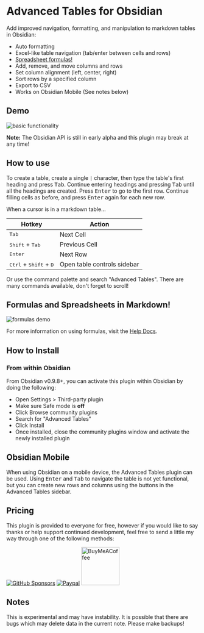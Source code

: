 # Advanced Tables for Obsidian

Add improved navigation, formatting, and manipulation to markdown tables in Obsidian:

- Auto formatting
- Excel-like table navigation (tab/enter between cells and rows)
- [Spreadsheet formulas!](https://github.com/tgrosinger/advanced-tables-obsidian/blob/main/docs/help.md#using-formulas-in-markdown-tables)
- Add, remove, and move columns and rows
- Set column alignment (left, center, right)
- Sort rows by a specified column
- Export to CSV
- Works on Obsidian Mobile (See notes below)

## Demo

![basic functionality](https://raw.githubusercontent.com/tgrosinger/advanced-tables-obsidian/main/resources/screenshots/basic-functionality.gif)

**Note:** The Obsidian API is still in early alpha and this plugin may break at any time!

## How to use

To create a table, create a single `|` character, then type the table's first
heading and press <kbd>Tab</kbd>. Continue entering headings and pressing
<kbd>Tab</kbd> until all the headings are created. Press <kbd>Enter</kbd> to
go to the first row. Continue filling cells as before, and press
<kbd>Enter</kbd> again for each new row.

When a cursor is in a markdown table...

| Hotkey                                            | Action                      |
| ------------------------------------------------- | --------------------------- |
| <kbd>Tab</kbd>                                    | Next Cell                   |
| <kbd>Shift</kbd> + <kbd>Tab</kbd>                 | Previous Cell               |
| <kbd>Enter</kbd>                                  | Next Row                    |
| <kbd>Ctrl</kbd> + <kbd>Shift</kbd> + <kbd>D</kbd> | Open table controls sidebar |

Or use the command palette and search "Advanced Tables". There are many
commands available, don't forget to scroll!

## Formulas and Spreadsheets in Markdown!

![formulas demo](https://raw.githubusercontent.com/tgrosinger/advanced-tables-obsidian/main/resources/screenshots/formulas-demo.gif)

For more information on using formulas, visit the
[Help Docs](https://github.com/tgrosinger/advanced-tables-obsidian/blob/main/docs/help.md).

## How to Install

### From within Obsidian

From Obsidian v0.9.8+, you can activate this plugin within Obsidian by doing the following:

- Open Settings > Third-party plugin
- Make sure Safe mode is **off**
- Click Browse community plugins
- Search for "Advanced Tables"
- Click Install
- Once installed, close the community plugins window and activate the newly installed plugin

## Obsidian Mobile

When using Obsidian on a mobile device, the Advanced Tables plugin can be
used. Using <kbd>Enter</kbd> and <kbd>Tab</kbd> to navigate the table is not
yet functional, but you can create new rows and columns using the buttons in
the Advanced Tables sidebar.

## Pricing

This plugin is provided to everyone for free, however if you would like to
say thanks or help support continued development, feel free to send a little
my way through one of the following methods:

[![GitHub Sponsors](https://img.shields.io/github/sponsors/tgrosinger?style=social)](https://github.com/sponsors/tgrosinger)
[![Paypal](https://img.shields.io/badge/paypal-tgrosinger-yellow?style=social&logo=paypal)](https://paypal.me/tgrosinger)
[<img src="https://cdn.buymeacoffee.com/buttons/v2/default-yellow.png" alt="BuyMeACoffee" width="100">](https://www.buymeacoffee.com/tgrosinger)

## Notes

This is experimental and may have instability. It is possible that there are
bugs which may delete data in the current note. Please make backups!
